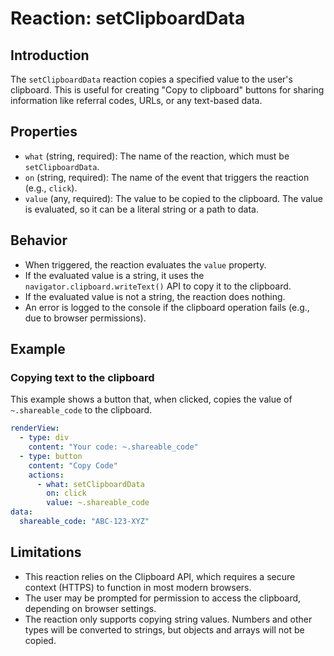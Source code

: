 # Reaction: setClipboardData

## Introduction

The `setClipboardData` reaction copies a specified value to the user's clipboard. This is useful for creating "Copy to clipboard" buttons for sharing information like referral codes, URLs, or any text-based data.

## Properties

- `what` (string, required): The name of the reaction, which must be `setClipboardData`.
- `on` (string, required): The name of the event that triggers the reaction (e.g., `click`).
- `value` (any, required): The value to be copied to the clipboard. The value is evaluated, so it can be a literal string or a path to data.

## Behavior

- When triggered, the reaction evaluates the `value` property.
- If the evaluated value is a string, it uses the `navigator.clipboard.writeText()` API to copy it to the clipboard.
- If the evaluated value is not a string, the reaction does nothing.
- An error is logged to the console if the clipboard operation fails (e.g., due to browser permissions).

## Example

### Copying text to the clipboard

This example shows a button that, when clicked, copies the value of `~.shareable_code` to the clipboard.

```yaml
renderView:
  - type: div
    content: "Your code: ~.shareable_code"
  - type: button
    content: "Copy Code"
    actions:
      - what: setClipboardData
        on: click
        value: ~.shareable_code
data:
  shareable_code: "ABC-123-XYZ"
```

## Limitations

- This reaction relies on the Clipboard API, which requires a secure context (HTTPS) to function in most modern browsers.
- The user may be prompted for permission to access the clipboard, depending on browser settings.
- The reaction only supports copying string values. Numbers and other types will be converted to strings, but objects and arrays will not be copied. 